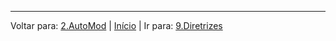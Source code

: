 
----
Voltar para: [2.AutoMod](/contents/7.AutoMod.md) | [Início](/README.md) | Ir para: [9.Diretrizes](/contents/9.Diretrizes.md)